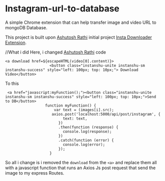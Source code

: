 # Instagram-url-to-database
A simple Chrome extension that can help transfer image and video URL to mongoDB Database. 

This project is built upon <a href="https://github.com/aashutoshrathi">Ashutosh Rathi</a> initial project <a href="https://github.com/aashutoshrathi/Insta-Downloader-Extension">Insta Downloader Extension</a>.

//What i did 
Here, i changed <a href="https://github.com/aashutoshrathi">Ashutosh Rathi</a> code
```
<a download href=${escapeHTML(video[0].content)}>
                    <button class="instanshu-unite instanshu-sm instanshu-success" style="left: 100px; top: 10px;"> Download Video</button>
 ```
To this
```
 <a href="javascript:myFunction();"><button class="instanshu-unite instanshu-sm instanshu-success" style="left: 100px; top: 10px;">Send to DB</button>
                  function myFunction() {
                      var text = (images[i].src);
                     axios.post('localhost:5000/api/post/instagram', {
                          text: text,
                        })
                        .then(function (response) {
                          console.log(response);
                        })
                        .catch(function (error) {
                          console.log(error);
                        });
                    }
```
So all i change is i removed the ```download``` from the ```<a>``` and replace them all with a javascript function that runs an 
Axios Js post request that send the image to my express Routes.
                   
                   
              
